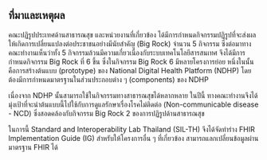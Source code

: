 ## ที่มาและเหตุผล

คณะปฏิรูปประเทศด้านสาธารณสุข และหน่วยงานที่เกี่ยวข้อง ได้มีการกำหนดกิจกรรมปฏิรูปที่จะส่งผลให้เกิดการเปลี่ยนแปลงต่อประชาชนอย่างมีนัยสำคัญ (Big Rock)​ จำนวน 5 กิจกรรม ซึ่งต่อมาทางคณะทำงานเห็นว่าทั้ง 5 กิจกรรมล้วนมีความเกี่ยวเนื่องกับระบบเทคโนโลยีสารสนเทศ จึงได้มีการกำหนดกิจกรรม Big Rock ที่ 6 ขึ้น ซึ่งในกิจกรรม Big Rock 6 มีหลายโครงการย่อย หนึ่งในนั้นคือการสร้างต้นแบบ (prototype) ของ National Digital Health Platform (NDHP) โดยต้องมีการกำหนดมาตรฐานในส่วนประกอบต่าง ๆ (components) ของ NDHP

เนื่องจาก NDHP นั้นสามารถใช้ในกิจกรรมทางสาธารณสุขได้หลากหลาย ในปีนี้ ทางคณะทำงานจึงได้มุ่งเป้าที่จะนำต้นแบบนี้ไปใช้กับการดูแลรักษาเรื่องโรคไม่ติดต่อ (Non-communicable disease - NCD) ซึ่งสอดคล้องกับกิจกรรม Big Rock 2 ของการปฏิรูปด้านสาธารณสุข

ในการนี้ Standard and Interoperability Lab Thailand (SIL-TH) จึงได้จัดทำร่าง FHIR Implementation Guide (IG) สำหรับให้โครงการอื่น ๆ ที่เกี่ยวข้อง สามารถแลกเปลี่ยนข้อมูลผ่านมาตรฐาน FHIR ได้
